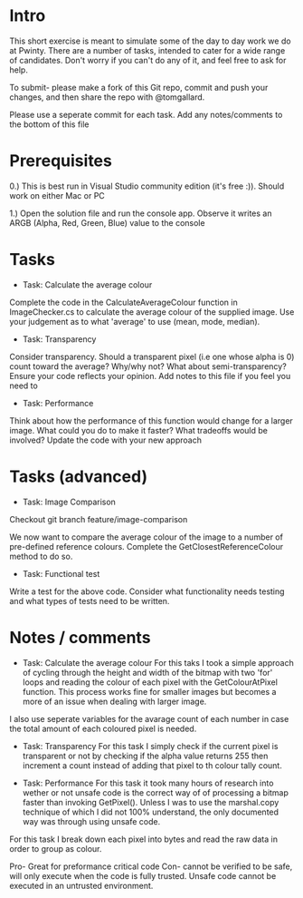 ﻿# Intro

This short exercise is meant to simulate some of the day to day work we do at Pwinty. There are a number of tasks, intended to cater for a wide range of candidates. Don't worry if you can't do any of it, and feel free to ask for help.

To submit- please make a fork of this Git repo, commit and push your changes, and then share the repo with @tomgallard. 

Please use a seperate commit for each task. Add any notes/comments to the bottom of this file

# Prerequisites

0.) This is best run in Visual Studio community edition (it's free :)). Should work on either Mac or PC

1.) Open the solution file and run the console app. Observe it writes an ARGB (Alpha, Red, Green, Blue) value to the console

# Tasks

- Task: Calculate the average colour

Complete the code in the CalculateAverageColour function in ImageChecker.cs to calculate the average colour of the supplied image. Use your judgement as to what 'average' to use (mean, mode, median).

- Task: Transparency

Consider transparency. Should a transparent pixel (i.e one whose alpha is 0) count toward the average? Why/why not? What about semi-transparency? Ensure your code reflects your opinion. Add notes to this file if you feel you need to

- Task: Performance

Think about how the performance of this function would change for a larger image. What could you do to make it faster? What 
tradeoffs would be involved? Update the code with your new approach

# Tasks (advanced)

- Task: Image Comparison

Checkout git branch feature/image-comparison

We now want to compare the average colour of the image to a number of pre-defined reference colours. Complete the GetClosestReferenceColour method to do so.

- Task: Functional test

Write a test for the above code. Consider what functionality needs testing and what types of tests need to be written.

# Notes / comments

- Task: Calculate the average colour
For this taks I took a simple approach of cycling through the height and width of the bitmap with two
'for' loops and reading the colour of each pixel with the GetColourAtPixel function. This process works
fine for smaller images but becomes a more of an issue when dealing with larger image.

I also use seperate variables for the avarage count of each number in case the total amount of each
coloured pixel is needed.

- Task: Transparency
For this task I simply check if the current pixel is transparent or not by checking if the alpha
value returns 255 then increment a count instead of adding that pixel to th colour tally count.

- Task: Performance
For this task it took many hours of research into wether or not unsafe code is the correct way of
of processing a bitmap faster than invoking GetPixel(). Unless I was to use the marshal.copy technique
of which I did not 100% understand, the only documented way was through using unsafe code.

For this task I break down each pixel into bytes and read the raw data in order to group as colour.

Pro-
Great for preformance critical code
Con-
cannot be verified to be safe, will only execute when the code is fully trusted. 
Unsafe code cannot be executed in an untrusted environment. 



